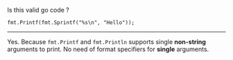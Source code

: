 Is this valid go code ?
```golang
fmt.Printf(fmt.Sprintf("%s\n", "Hello"));
```
---
Yes. Because `fmt.Printf` and `fmt.Println` supports single **non-string** arguments to print. No need of format specifiers for **single** arguments.